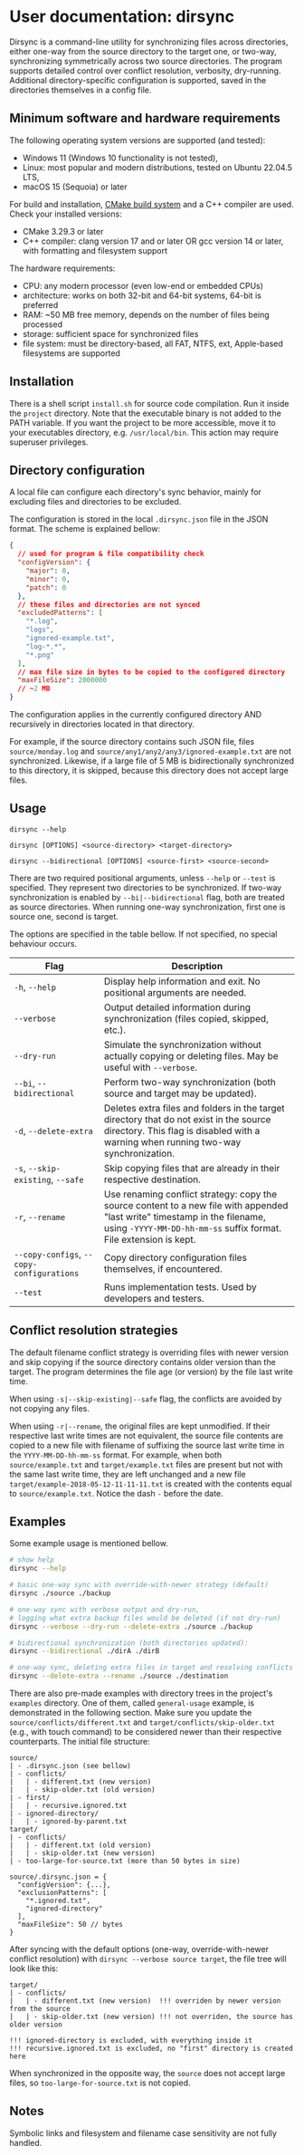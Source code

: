 # User documentation: dirsync

Dirsync is a command-line utility for synchronizing files across directories,
either one-way from the source directory to the target one, or two-way,
synchronizing symmetrically across two source directories.
The program supports detailed control over conflict resolution, verbosity, dry-running.
Additional directory-specific configuration is supported, saved in the directories themselves
in a config file.

## Minimum software and hardware requirements

The following operating system versions are supported (and tested):

- Windows 11 (Windows 10 functionality is not tested),
- Linux: most popular and modern distributions, tested on Ubuntu 22.04.5 LTS,
- macOS 15 (Sequoia) or later

For build and installation, [CMake build system](https://cmake.org)
and a C++ compiler are used. Check your installed versions:

- CMake 3.29.3 or later
- C++ compiler: clang version 17 and or later OR gcc version 14 or later, with formatting and filesystem support

The hardware requirements:

- CPU: any modern processor (even low-end or embedded CPUs)
- architecture: works on both 32-bit and 64-bit systems, 64-bit is preferred
- RAM: ~50 MB free memory, depends on the number of files being processed
- storage: sufficient space for synchronized files
- file system: must be directory-based, all FAT, NTFS, ext,
  Apple-based filesystems are supported

## Installation

There is a shell script `install.sh` for source code compilation.
Run it inside the `project` directory. Note that the executable binary
is not added to the PATH variable.
If you want the project to be more accessible, move it to your executables
directory, e.g. `/usr/local/bin`. This action may require superuser privileges.

## Directory configuration

A local file can configure each directory's sync behavior,
mainly for excluding files and directories to be excluded.

The configuration is stored in the local `.dirsync.json` file in the JSON
format. The scheme is explained bellow:

```json
{
  // used for program & file compatibility check
  "configVersion": {
    "major": 0,
    "minor": 0,
    "patch": 0
  },
  // these files and directories are not synced
  "excludedPatterns": [
    "*.log",
    "logs",
    "ignored-example.txt",
    "log-*.*",
    "*.png"
  ],
  // max file size in bytes to be copied to the configured directory
  "maxFileSize": 2000000
  // ~2 MB
}
```

The configuration applies in the currently configured directory
AND recursively in directories located in that directory.

For example, if the source directory contains such JSON file,
files `source/monday.log` and `source/any1/any2/any3/ignored-example.txt`
are not synchronized. Likewise, if a large file of 5 MB is bidirectionally
synchronized to this directory, it is skipped, because this directory
does not accept large files.

## Usage

```
dirsync --help

dirsync [OPTIONS] <source-directory> <target-directory>

dirsync --bidirectional [OPTIONS] <source-first> <source-second>
```

There are two required positional arguments, unless `--help` or `--test` is specified.
They represent two directories to be synchronized. If two-way synchronization
is enabled by `--bi|--bidirectional` flag, both are treated as source directories.
When running one-way synchronization, first one is source one, second is target.

The options are specified in the table bellow. If not specified, no special behaviour occurs.

| Flag                                      | Description                                                                                                                                                                                     |
|-------------------------------------------|-------------------------------------------------------------------------------------------------------------------------------------------------------------------------------------------------|
| `-h`, `--help`                            | Display help information and exit. No positional arguments are needed.                                                                                                                          |
| `--verbose`                               | Output detailed information during synchronization (files copied, skipped, etc.).                                                                                                               |
| `--dry-run`                               | Simulate the synchronization without actually copying or deleting files. May be useful with `--verbose`.                                                                                        |
| `--bi`, `--bidirectional`                 | Perform two-way synchronization (both source and target may be updated).                                                                                                                        |
| `-d`, `--delete-extra`                    | Deletes extra files and folders in the target directory that do not exist in the source directory. This flag is disabled with a warning when running two-way synchronization.                   |
| `-s`, `--skip-existing`, `--safe`         | Skip copying files that are already in their respective destination.                                                                                                                            |
| `-r`, `--rename`                          | Use renaming conflict strategy: copy the source content to a new file with appended "last write" timestamp in the filename, using `-YYYY-MM-DD-hh-mm-ss` suffix format. File extension is kept. |
| `--copy-configs`, `--copy-configurations` | Copy directory configuration files themselves, if encountered.                                                                                                                                  |
| `--test`                                  | Runs implementation tests. Used by developers and testers.                                                                                                                                      |

## Conflict resolution strategies

The default filename conflict strategy is overriding files with newer version
and skip copying if the source directory contains older version than the target.
The program determines the file age (or version) by the file last write time.

When using `-s|--skip-existing|--safe` flag, the conflicts are avoided
by not copying any files.

When using `-r|--rename`, the original files are kept unmodified.
If their respective last write times are not equivalent, the source file contents
are copied to a new file with filename of suffixing the source last write time
in the `YYYY-MM-DD-hh-mm-ss` format. For example, when both `source/example.txt`
and `target/example.txt` files are present but not with the same last write time,
they are left unchanged and a new file `target/example-2018-05-12-11-11-11.txt`
is created with the contents equal to `source/example.txt`. Notice the dash `-`
before the date.

## Examples

Some example usage is mentioned bellow.

```bash
# show help
dirsync --help

# basic one-way sync with override-with-newer strategy (default)
dirsync ./source ./backup

# one-way sync with verbose output and dry-run,
# logging what extra backup files would be deleted (if not dry-run)
dirsync --verbose --dry-run --delete-extra ./source ./backup

# bidirectional synchronization (both directories updated):
dirsync --bidirectional ./dirA ./dirB

# one-way sync, deleting extra files in target and resolving conflicts by renaming:
dirsync --delete-extra --rename ./source ./destination
```

There are also pre-made examples with directory trees in the project's `examples` directory.
One of them, called `general-usage` example, is demonstrated in the following section.
Make sure you update the `source/conflicts/different.txt` and `target/conflicts/skip-older.txt`
(e.g., with touch command) to be considered newer than their respective counterparts.
The initial file structure:

```
source/
| - .dirsync.json (see bellow)
| - conflicts/
|   | - different.txt (new version)
|   | - skip-older.txt (old version)
| - first/
|   | - recursive.ignored.txt
| - ignored-directory/
|   | - ignored-by-parent.txt
target/
| - conflicts/
|   | - different.txt (old version)
|   | - skip-older.txt (new version)
| - too-large-for-source.txt (more than 50 bytes in size)

source/.dirsync.json = {
  "configVersion": {...},
  "exclusionPatterns": [
    "*.ignored.txt",
    "ignored-directory"
  ],
  "maxFileSize": 50 // bytes
}
```

After syncing with the default options (one-way, override-with-newer conflict resolution)
with `dirsync --verbose source target`, the file tree will look like this:

```
target/
| - conflicts/
|   | - different.txt (new version)  !!! overriden by newer version from the source
|   | - skip-older.txt (new version) !!! not overriden, the source has older version

!!! ignored-directory is excluded, with everything inside it
!!! recursive.ignored.txt is excluded, no "first" directory is created here
```

When synchronized in the opposite way, the `source` does not accept large files,
so `too-large-for-source.txt` is not copied.

## Notes

Symbolic links and filesystem and filename case sensitivity are not fully handled.
